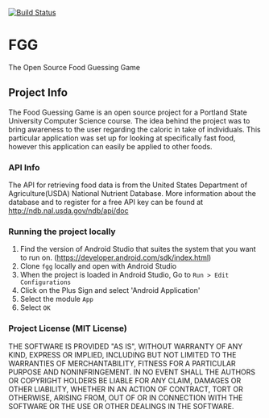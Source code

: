 [![Build Status](https://travis-ci.org/khaosans/fgg.svg?branch=test_cases)](https://travis-ci.org/khaosans/fgg)

# FGG
The Open Source Food Guessing Game


## Project Info
The Food Guessing Game is an open source project for a Portland State University Computer Science course.
The idea behind the project was to bring awareness to the user regarding the caloric in take of individuals.
This particular application was set up for looking at specifically fast food, however this application can easily be applied to other foods.

### API Info
The API for retrieving food data is from the United States Department of Agriculture(USDA) National Nutrient Database. More information about the database and to register for a free API key can be found at  http://ndb.nal.usda.gov/ndb/api/doc

### Running the project locally
1. Find the version of Android Studio that suites the system that you want to run on. (https://developer.android.com/sdk/index.html)
2. Clone `fgg` locally and open with Android Studio
3. When the project is loaded in Android Studio, Go to `Run > Edit Configurations` 
4. Click on the Plus Sign and select 'Android Application'
5. Select the module `App`
6. Select `OK`

### Project License (MIT License)
THE SOFTWARE IS PROVIDED "AS IS", WITHOUT WARRANTY OF ANY KIND, EXPRESS OR
IMPLIED, INCLUDING BUT NOT LIMITED TO THE WARRANTIES OF MERCHANTABILITY,
FITNESS FOR A PARTICULAR PURPOSE AND NONINFRINGEMENT. IN NO EVENT SHALL THE
AUTHORS OR COPYRIGHT HOLDERS BE LIABLE FOR ANY CLAIM, DAMAGES OR OTHER
LIABILITY, WHETHER IN AN ACTION OF CONTRACT, TORT OR OTHERWISE, ARISING FROM,
OUT OF OR IN CONNECTION WITH THE SOFTWARE OR THE USE OR OTHER DEALINGS IN
THE SOFTWARE.
